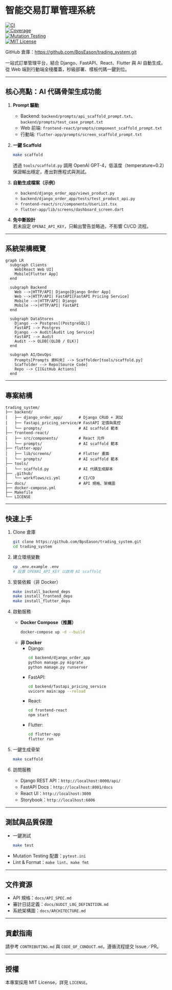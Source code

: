 # 智能交易訂單管理系統

[![CI](https://github.com/BpsEason/trading_system/actions/workflows/ci.yml/badge.svg)](https://github.com/BpsEason/trading_system/actions/workflows/ci.yml)  
[![Coverage](https://img.shields.io/badge/coverage-80%25-green)](https://github.com/BpsEason/trading_system)  
[![Mutation Testing](https://img.shields.io/badge/mutation_testing-Passed-brightgreen)](https://github.com/BpsEason/trading_system)  
[![MIT License](https://img.shields.io/badge/license-MIT-blue)](LICENSE)  

GitHub 倉庫：https://github.com/BpsEason/trading_system.git  

一站式訂單管理平台，結合 Django、FastAPI、React、Flutter 與 AI 自動生成，從 Web 端到行動端全棧覆蓋，秒級部署、樣板代碼一鍵到位。

---

## 核心亮點：AI 代碼骨架生成功能

1. **Prompt 驅動**  
   - Backend: `backend/prompts/api_scaffold_prompt.txt`、`backend/prompts/test_case_prompt.txt`  
   - Web 前端: `frontend-react/prompts/component_scaffold_prompt.txt`  
   - 行動端: `flutter-app/prompts/screen_scaffold_prompt.txt`  

2. **一鍵 Scaffold**  
   ```bash
   make scaffold
   ```
   透過 `tools/scaffold.py` 調用 OpenAI GPT-4，低溫度（temperature=0.2）保證輸出穩定，產出對應程式與測試。

3. **自動生成檔案（示例）**  
   - `backend/django_order_app/views_product.py`  
   - `backend/django_order_app/tests/test_product_api.py`  
   - `frontend-react/src/components/UserList.tsx`  
   - `flutter-app/lib/screens/dashboard_screen.dart`  

4. **免中斷設計**  
   若未設定 `OPENAI_API_KEY`，只輸出警告並略過，不影響 CI/CD 流程。

---

## 系統架構概覽

```mermaid
graph LR
  subgraph Clients
    Web[React Web UI]
    Mobile[Flutter App]
  end

  subgraph Backend
    Web -->|HTTP/API| Django[Django Order App]
    Web -->|HTTP/API| FastAPI[FastAPI Pricing Service]
    Mobile -->|HTTP/API| Django
    Mobile -->|HTTP/API| FastAPI
  end

  subgraph DataStores
    Django --> Postgres[(PostgreSQL)]
    FastAPI --> Postgres
    Django --> Audit[Audit Log Service]
    FastAPI --> Audit
    Audit --> QLDB[(QLDB / ELK)]
  end

  subgraph AI/DevOps
    Prompts[Prompts 資料夾] --> Scaffolder[tools/scaffold.py]
    Scaffolder --> Repo[Source Code]
    Repo --> CI[GitHub Actions]
  end
```

---

## 專案結構

```
trading_system/
├── backend/
│   ├── django_order_app/       # Django CRUD + 測試
│   ├── fastapi_pricing_service/# FastAPI 定價與風控
│   └── prompts/                # AI scaffold 範本
├── frontend-react/
│   ├── src/components/         # React 元件
│   └── prompts/                # AI scaffold 範本
├── flutter-app/
│   ├── lib/screens/            # Flutter 畫面
│   └── prompts/                # AI scaffold 範本
├── tools/
│   └── scaffold.py             # AI 代碼生成腳本
├── .github/
│   └── workflows/ci.yml        # CI/CD
├── docs/                       # API 規格、架構圖
├── docker-compose.yml
├── Makefile
└── LICENSE
```

---

## 快速上手

1. Clone 倉庫  
   ```bash
   git clone https://github.com/BpsEason/trading_system.git
   cd trading_system
   ```

2. 建立環境變數  
   ```bash
   cp .env.example .env
   # 設置 OPENAI_API_KEY 以啟用 AI scaffold
   ```

3. 安裝依賴（非 Docker）  
   ```bash
   make install_backend_deps
   make install_frontend_deps
   make install_flutter_deps
   ```

4. 啟動服務  
   - **Docker Compose（推薦）**  
     ```bash
     docker-compose up -d --build
     ```  
   - **非 Docker**  
     - Django:  
       ```bash
       cd backend/django_order_app
       python manage.py migrate
       python manage.py runserver
       ```  
     - FastAPI:  
       ```bash
       cd backend/fastapi_pricing_service
       uvicorn main:app --reload
       ```  
     - React:  
       ```bash
       cd frontend-react
       npm start
       ```  
     - Flutter:  
       ```bash
       cd flutter-app
       flutter run
       ```

5. 一鍵生成骨架  
   ```bash
   make scaffold
   ```

6. 訪問服務  
   - Django REST API：`http://localhost:8000/api/`  
   - FastAPI Docs：`http://localhost:8001/docs`  
   - React UI：`http://localhost:3000`  
   - Storybook：`http://localhost:6006`

---

## 測試與品質保證

- 一鍵測試  
  ```bash
  make test
  ```
- Mutation Testing 配置：`pytest.ini`  
- Lint & Format：`make lint`、`make fmt`

---

## 文件資源

- API 規格：`docs/API_SPEC.md`  
- 審計日誌定義：`docs/AUDIT_LOG_DEFINITION.md`  
- 系統架構圖：`docs/ARCHITECTURE.md`  

---

## 貢獻指南

請參考 `CONTRIBUTING.md` 與 `CODE_OF_CONDUCT.md`，遵循流程提交 Issue／PR。

---

## 授權

本專案採用 MIT License，詳見 `LICENSE`。
